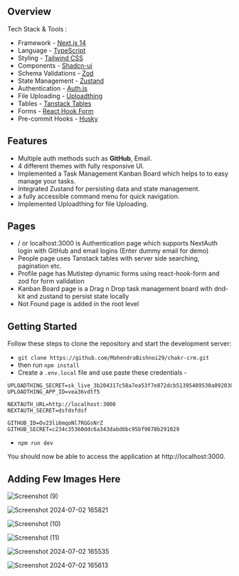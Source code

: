 ## Overview

Tech Stack & Tools :

- Framework - [Next.js 14](https://nextjs.org/13)
- Language - [TypeScript](https://www.typescriptlang.org)
- Styling - [Tailwind CSS](https://tailwindcss.com)
- Components - [Shadcn-ui](https://ui.shadcn.com)
- Schema Validations - [Zod](https://zod.dev)
- State Management - [Zustand](https://zustand-demo.pmnd.rs)
- Authentication - [Auth.js](https://authjs.dev/)
- File Uploading - [Uploadthing](https://uploadthing.com)
- Tables - [Tanstack Tables](https://ui.shadcn.com/docs/components/data-table)
- Forms - [React Hook Form](https://ui.shadcn.com/docs/components/form)
- Pre-commit Hooks - [Husky](https://typicode.github.io/husky/)

## Features

- Multiple auth methods such as **GitHub**, Email.
- 4 different themes with fully responsive UI.
- Implemented a Task Management Kanban Board which helps to to easy manage your tasks.
- Integrated Zustand for persisting data and state management.
- a fully accessible command menu for quick navigation.
- Implemented Uploadthing for file Uploading.

## Pages

- / or localhost:3000 is Authentication page which supports NextAuth login with GitHub and email logins (Enter dummy email for demo)
- People page uses Tanstack tables with server side searching, pagination etc.
- Profile page has Mutistep dynamic forms using react-hook-form and zod for form validation
- Kanban Board page is a Drag n Drop task management board with dnd-kit and zustand to persist state locally
- Not Found page is added in the root level

## Getting Started

Follow these steps to clone the repository and start the development server:

- `git clone https://github.com/MahendraBishnoi29/chakr-crm.git`
- then run `npm install`
- Create a `.env.local` file and use paste these credentials -

```
UPLOADTHING_SECRET=sk_live_3b204317c58a7ea53f7e872dcb51395409530a0920300f50c78eaf1d620a9c2a
UPLOADTHING_APP_ID=vea36vdtf5

NEXTAUTH_URL=http://localhost:3000
NEXTAUTH_SECRET=dsfdsfdsf

GITHUB_ID=Ov23li6mqoNl7RGGsNrZ
GITHUB_SECRET=c234c35360ddc6a343dabd6bc95bf9678b291029
```

- `npm run dev`

You should now be able to access the application at http://localhost:3000.

## Adding Few Images Here

![Screenshot (9)](https://github.com/AnswerOverflow/AnswerOverflow/assets/74294202/0df7779f-6e3f-4613-95ef-eb90b9cf1ef3)

![Screenshot 2024-07-02 165821](https://github.com/AnswerOverflow/AnswerOverflow/assets/74294202/52671bb0-e924-408d-9e98-7e072a525a4f)

![Screenshot (10)](https://github.com/AnswerOverflow/AnswerOverflow/assets/74294202/b54e51ee-40c1-4a92-a112-78442f607c0c)

![Screenshot (11)](https://github.com/AnswerOverflow/AnswerOverflow/assets/74294202/c855989c-e71a-44fa-a51e-8f76ce6e2602)

![Screenshot 2024-07-02 165535](https://github.com/AnswerOverflow/AnswerOverflow/assets/74294202/933a222b-4e66-40c8-a253-f2c3c7079e37)

![Screenshot 2024-07-02 165613](https://github.com/AnswerOverflow/AnswerOverflow/assets/74294202/1b3347f2-6e34-4fda-bda1-ecdbd8c1179e)

